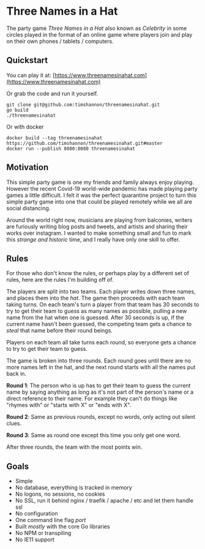 # Three Names in a Hat

The party game *Three Names in a Hat* also known as *Celebrity* in some circles played in the format
of an online game where players join and play on their own phones / tablets / computers.

## Quickstart

You can play it at: [https://www.threenamesinahat.com](https://www.threenamesinahat.com)

Or grab the code and run it yourself.

```
git clone git@github.com:timshannon/threenamesinahat.git
go build
./threenamesinahat
```

Or with docker

```
docker build --tag threenamesinahat https://github.com/timshannon/threenamesinahat.git#master
docker run --publish 8080:8080 threenamesinahat
```

## Motivation
This simple party game is one my friends and family always enjoy playing.  However the recent Covid-19 world-wide
pandemic has made playing party games a little difficult. I felt it was the perfect quarantine project to turn this
simple party game into one that could be played remotely while we all are social distancing.

Around the world right now, musicians are playing from balconies, writers are furiously writing blog posts and tweets,
and artists and sharing their works over instagram. I wanted to make something small and fun to mark this 
*strange and historic* time, and I really have only one skill to offer.

## Rules

For those who don't know the rules, or perhaps play by a different set of rules, here are the rules I'm building off of.

The players are split into two teams.  Each player writes down three names, and places them into the *hat*. The game then
proceeds with each team taking turns.  On each team's turn a player from that team has 30 seconds to try to get their team
to guess as many names as possible, pulling a new name from the hat when one is guessed.  After 30 seconds is up, if the
current name hasn't been guessed, the competing team gets a chance to *steal* that name before their round beings.

Players on each team all take turns each round, so everyone gets a chance to try to get their team to guess.

The game is broken into three rounds. Each round goes until there are no more names left in the hat, and the next round
starts with all the names put back in.

**Round 1**: The person who is up has to get their team to guess the current name by saying anything as long as it's
not part of the person's name or a direct reference to their name. For example they can't do things like "rhymes with"
or "starts with X" or "ends with X".

**Round 2**: Same as previous rounds, except no words, only acting out silent clues.

**Round 3**: Same as round one except this time you only get one word.

After three rounds, the team with the most points win.


## Goals
* Simple
* No database, everything is tracked in memory
* No logons, no sessions, no cookies
* No SSL, run it behind nginx / traefik / apache / etc and let them handle ssl
* No configuration
* One command line flag *port*
* Built *mostly* with the core Go libraries
* No NPM or transpiling
* No IE11 support